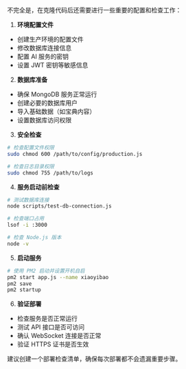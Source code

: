 不完全是，在克隆代码后还需要进行一些重要的配置和检查工作：

1. **环境配置文件**
- 创建生产环境的配置文件
- 修改数据库连接信息
- 配置 AI 服务的密钥
- 设置 JWT 密钥等敏感信息

2. **数据库准备**
- 确保 MongoDB 服务正常运行
- 创建必要的数据库用户
- 导入基础数据（如宝典内容）
- 设置数据库访问权限

3. **安全检查**
```bash
# 检查配置文件权限
sudo chmod 600 /path/to/config/production.js

# 检查日志目录权限
sudo chmod 755 /path/to/logs
```

4. **服务启动前检查**
```bash
# 测试数据库连接
node scripts/test-db-connection.js

# 检查端口占用
lsof -i :3000

# 检查 Node.js 版本
node -v
```

5. **启动服务**
```bash
# 使用 PM2 启动并设置开机自启
pm2 start app.js --name xiaoyibao
pm2 save
pm2 startup
```

6. **验证部署**
- 检查服务是否正常运行
- 测试 API 接口是否可访问
- 确认 WebSocket 连接是否正常
- 验证 HTTPS 证书是否生效

建议创建一个部署检查清单，确保每次部署都不会遗漏重要步骤。
